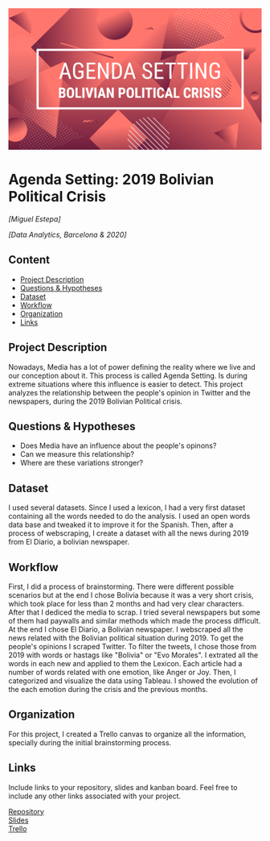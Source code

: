 <img src="https://github.com/miguestepa/agenda-setting-bolivia-2019/blob/main/presentation/title.PNG" width="1000"/>

# Agenda Setting: 2019 Bolivian Political Crisis
*[Miguel Estepa]*

*[Data Analytics, Barcelona & 2020]*

## Content
- [Project Description](#project-description)
- [Questions & Hypotheses](#questions-hypotheses)
- [Dataset](#dataset)
- [Workflow](#workflow)
- [Organization](#organization)
- [Links](#links)

## Project Description
Nowadays, Media has a lot of power defining the reality where we live and our conception about it. This process is called Agenda Setting.
Is during extreme situations where this influence is easier to detect. This project analyzes the relationship between the people's opinion in Twitter and the newspapers, during the 2019 Bolivian Political crisis.

## Questions & Hypotheses
- Does Media have an influence about the people's opinons? 
- Can we measure this relationship? 
- Where are these variations stronger?

## Dataset
I used several datasets. Since I used a lexicon, I had a very first dataset containing all the words needed to do the analysis. I used an open words data base and tweaked it to improve it for the Spanish.
Then, after a process of webscraping, I create a dataset with all the news during 2019 from El Diario, a bolivian newspaper.

## Workflow
First, I did a process of brainstorming. There were different possible scenarios but at the end I chose Bolivia because it was a very short crisis, which took place for less than 2 months and had very clear characters.
After that I dediced the media to scrap. I tried several newspapers but some of them had paywalls and similar methods which made the process difficult.
At the end I chose El Diario, a Bolivian newspaper. I webscraped all the news related with the Bolivian political situation during 2019.
To get the people's opinions I scraped Twitter. To filter the tweets, I chose those from 2019 with words or hastags like "Bolivia" or "Evo Morales".
I extrated all the words in each new and applied to them the Lexicon. Each article had a number of words related with one emotion, like Anger or Joy.
Then, I categorized and visualize the data using Tableau. I showed the evolution of the each emotion during the crisis and the previous months.


## Organization
For this project, I created a Trello canvas to organize all the information, specially during the initial brainstorming process.

## Links
Include links to your repository, slides and kanban board. Feel free to include any other links associated with your project.

[Repository](https://github.com/miguestepa/agenda-setting-bolivia-2019)  
[Slides](https://github.com/miguestepa/agenda-setting-bolivia-2019/blob/main/presentation/presentation.pdf)  
[Trello](https://trello.com/b/lg0h5gXm/ironhack-project-4)  
